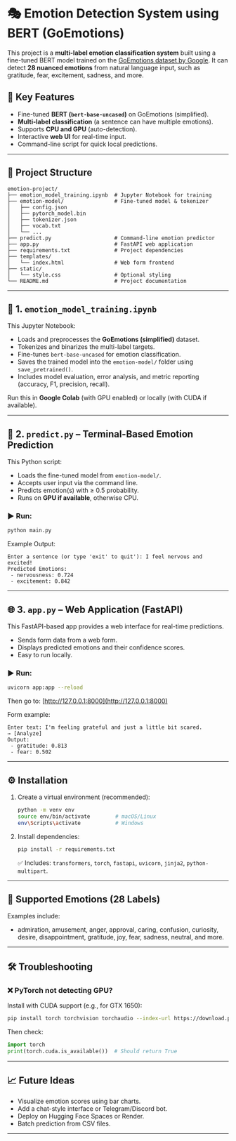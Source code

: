 # 🎭 Emotion Detection System using BERT (GoEmotions)

This project is a **multi-label emotion classification system** built using a fine-tuned BERT model trained on the [GoEmotions dataset by Google](https://github.com/google-research/goemotions). It can detect **28 nuanced emotions** from natural language input, such as gratitude, fear, excitement, sadness, and more.

## 📌 Key Features

- Fine-tuned **BERT (`bert-base-uncased`)** on GoEmotions (simplified).
- **Multi-label classification** (a sentence can have multiple emotions).
- Supports **CPU and GPU** (auto-detection).
- Interactive **web UI** for real-time input.
- Command-line script for quick local predictions.

---

## 📂 Project Structure

```
emotion-project/
├── emotion_model_training.ipynb  # Jupyter Notebook for training
├── emotion-model/                # Fine-tuned model & tokenizer
│   ├── config.json
│   ├── pytorch_model.bin
│   ├── tokenizer.json
│   ├── vocab.txt
│   └── ...
├── predict.py                    # Command-line emotion predictor
├── app.py                        # FastAPI web application
├── requirements.txt              # Project dependencies
├── templates/
│   └── index.html                # Web form frontend
├── static/
│   └── style.css                 # Optional styling
└── README.md                     # Project documentation
```

---

## 📘 1. `emotion_model_training.ipynb`

This Jupyter Notebook:

- Loads and preprocesses the **GoEmotions (simplified)** dataset.
- Tokenizes and binarizes the multi-label targets.
- Fine-tunes `bert-base-uncased` for emotion classification.
- Saves the trained model into the `emotion-model/` folder using `save_pretrained()`.
- Includes model evaluation, error analysis, and metric reporting (accuracy, F1, precision, recall).

Run this in **Google Colab** (with GPU enabled) or locally (with CUDA if available).

---

## 💬 2. `predict.py` – Terminal-Based Emotion Prediction

This Python script:

- Loads the fine-tuned model from `emotion-model/`.
- Accepts user input via the command line.
- Predicts emotion(s) with ≥ 0.5 probability.
- Runs on **GPU if available**, otherwise CPU.

### ▶️ Run:

```bash
python main.py
```

Example Output:

```
Enter a sentence (or type 'exit' to quit'): I feel nervous and excited!
Predicted Emotions:
 - nervousness: 0.724
 - excitement: 0.842
```

---

## 🌐 3. `app.py` – Web Application (FastAPI)

This FastAPI-based app provides a web interface for real-time predictions.

- Sends form data from a web form.
- Displays predicted emotions and their confidence scores.
- Easy to run locally.

### ▶️ Run:

```bash
uvicorn app:app --reload
```

Then go to: [http://127.0.0.1:8000](http://127.0.0.1:8000)

Form example:

```
Enter text: I'm feeling grateful and just a little bit scared.
→ [Analyze]
Output:
 - gratitude: 0.813
 - fear: 0.502
```

---

## ⚙️ Installation

1. Create a virtual environment (recommended):

   ```bash
   python -m venv env
   source env/bin/activate        # macOS/Linux
   env\Scripts\activate           # Windows
   ```

2. Install dependencies:
   ```bash
   pip install -r requirements.txt
   ```
   ✅ Includes: `transformers`, `torch`, `fastapi`, `uvicorn`, `jinja2`, `python-multipart`.

---

## 🧠 Supported Emotions (28 Labels)

Examples include:

- admiration, amusement, anger, approval, caring, confusion, curiosity, desire, disappointment, gratitude, joy, fear, sadness, neutral, and more.

---

## 🛠️ Troubleshooting

### ❌ PyTorch not detecting GPU?

Install with CUDA support (e.g., for GTX 1650):

```bash
pip install torch torchvision torchaudio --index-url https://download.pytorch.org/whl/cu118
```

Then check:

```python
import torch
print(torch.cuda.is_available())  # Should return True
```

---

## 📈 Future Ideas

- Visualize emotion scores using bar charts.
- Add a chat-style interface or Telegram/Discord bot.
- Deploy on Hugging Face Spaces or Render.
- Batch prediction from CSV files.

---
